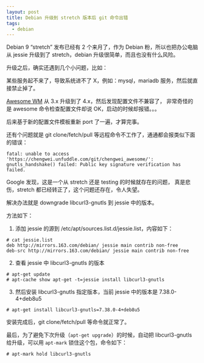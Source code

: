 ```yaml
---
layout: post
title: Debian 升级到 stretch 版本后 git 命令出错
tags:
  - debian
---
```


Debian 9 “stretch” 发布已经有 2 个来月了，作为 Debian 粉，所以也把办公电脑从 jessie
升级到了 stretch，debian 升级很简单，而且也没有什么风险。

升级之后，确实还遇到几个小问题，比如：

某些服务起不来了，导致系统进不了 X，例如：mysql，mariadb 服务，然后就直接禁止掉了。

[Awesome WM](https://awesomewm.org/) 从 3.x 升级到了 4.x，然后发现配置文件不兼容了，
非常奇怪的是 awesome 命令检查配置文件却说 OK，启动的时候却报错。。。

后来基于新的配置文件模板重新 port 了一遍，才算完事。

还有个问题就是 git clone/fetch/pull 等远程命令不工作了，通通都会报类似下面的错误：

```
fatal: unable to access 'https://chengwei.unfuddle.com/git/chengwei_awesome/': gnutls_handshake() failed: Public key signature verification has failed.
```

Google 发现，这是一个从 stretch 还是 testing 的时候就存在的问题，
真是悲伤，stretch 都已经转正了，这个问题还存在，令人失望。

解决办法就是 downgrade libcurl3-gnutls 到 jessie 中的版本。

方法如下：

1. 添加 jessie 的源到 /etc/apt/sources.list.d/jessie.list，内容如下：
  ```
  # cat jessie.list
  deb http://mirrors.163.com/debian/ jessie main contrib non-free
  deb-src http://mirrors.163.com/debian/ jessie main contrib non-free
  ```

2. 查看 jessie 中 libcurl3-gnutls 的版本
  ```
  # apt-get update
  # apt-cache show apt-get -t=jessie install libcurl3-gnutls
  ```

3. 然后安装 libcurl3-gnutls 指定版本，当前 jessie 中的版本是 7.38.0-4+deb8u5
  ```
  # apt-get install libcurl3-gnutls=7.38.0-4+deb8u5
  ```

安装完成后，git clone/fetch/pull 等命令就正常了。

最后，为了避免下次升级（`apt-get upgrade`）的时候，自动把 libcurl3-gnutls 给升级，可以用 `apt-mark`
锁住这个包，命令如下：

```
# apt-mark hold libcurl3-gnutls
```
